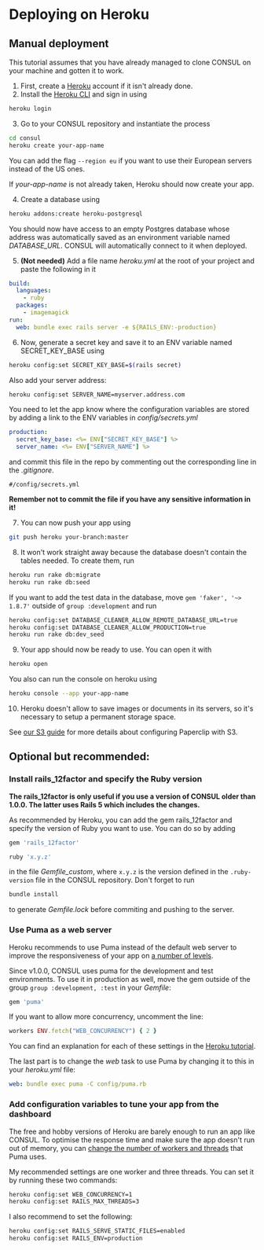 # Deploying on Heroku

## Manual deployment

This tutorial assumes that you have already managed to clone CONSUL on your machine and gotten it to work.

1. First, create a [Heroku](https://www.heroku.com) account if it isn't already done.
2. Install the [Heroku CLI](https://devcenter.heroku.com/articles/heroku-cli) and sign in using

  ```bash
  heroku login
  ```

3. Go to your CONSUL repository and instantiate the process

  ```bash
  cd consul
  heroku create your-app-name
  ```

  You can add the flag `--region eu` if you want to use their European servers instead of the US ones.

  If _your-app-name_ is not already taken, Heroku should now create your app.

4. Create a database using

  ```bash
  heroku addons:create heroku-postgresql
  ```

  You should now have access to an empty Postgres database whose address was automatically saved as an environment variable named _DATABASE\_URL_. CONSUL will automatically connect to it when deployed.

5. **(Not needed)** Add a file name _heroku.yml_ at the root of your project and paste the following in it

  ```yml
  build:
    languages:
      - ruby
    packages:
      - imagemagick
  run:
    web: bundle exec rails server -e ${RAILS_ENV:-production}
  ```

6. Now, generate a secret key and save it to an ENV variable named SECRET\_KEY\_BASE using

  ```bash
  heroku config:set SECRET_KEY_BASE=$(rails secret)
  ```

  Also add your server address:

  ```bash
  heroku config:set SERVER_NAME=myserver.address.com
  ```

  You need to let the app know where the configuration variables are stored by adding a link to the ENV variables in _config/secrets.yml_

  ```yml
  production:
    secret_key_base: <%= ENV["SECRET_KEY_BASE"] %>
    server_name: <%= ENV["SERVER_NAME"] %>
  ```

  and commit this file in the repo by commenting out the corresponding line in the _.gitignore_.

  ```gitignore
  #/config/secrets.yml
  ```

  **Remember not to commit the file if you have any sensitive information in it!**

7. You can now push your app using

  ```bash
  git push heroku your-branch:master
  ```

8. It won't work straight away because the database doesn't contain the tables needed. To create them, run

  ```bash
  heroku run rake db:migrate
  heroku run rake db:seed
  ```

  If you want to add the test data in the database, move `gem 'faker', '~> 1.8.7'` outside of `group :development` and run

  ```bash
  heroku config:set DATABASE_CLEANER_ALLOW_REMOTE_DATABASE_URL=true
  heroku config:set DATABASE_CLEANER_ALLOW_PRODUCTION=true
  heroku run rake db:dev_seed
  ```

9. Your app should now be ready to use. You can open it with

  ```bash
  heroku open
  ```

  You also can run the console on heroku using

  ```bash
  heroku console --app your-app-name
  ```

10. Heroku doesn't allow to save images or documents in its servers, so it's necessary to setup a permanent storage space.

  See [our S3 guide](./using-aws-s3-as-storage.md) for more details about configuring Paperclip with S3.

## Optional but recommended:

### Install rails\_12factor and specify the Ruby version

**The rails\_12factor is only useful if you use a version of CONSUL older than 1.0.0. The latter uses Rails 5 which includes the changes.**

As recommended by Heroku, you can add the gem rails\_12factor and specify the version of Ruby you want to use. You can do so by adding

```ruby
gem 'rails_12factor'

ruby 'x.y.z'
```

in the file _Gemfile\_custom_, where `x.y.z` is the version defined in the `.ruby-version` file in the CONSUL repository. Don't forget to run

```bash
bundle install
```

to generate _Gemfile.lock_ before commiting and pushing to the server.

### Use Puma as a web server

Heroku recommends to use Puma instead of the default web server to improve the responsiveness of your app on [a number of levels](http://blog.scoutapp.com/articles/2017/02/10/which-ruby-app-server-is-right-for-you).

Since v1.0.0, CONSUL uses puma for the development and test environments. To use it in production as well, move the gem outside of the group `group :development, :test` in your _Gemfile_:

```ruby
gem 'puma'
```

If you want to allow more concurrency, uncomment the line:
```ruby
workers ENV.fetch("WEB_CONCURRENCY") { 2 }
```

You can find an explanation for each of these settings in the [Heroku tutorial](https://devcenter.heroku.com/articles/deploying-rails-applications-with-the-puma-web-server).

The last part is to change the _web_ task to use Puma by changing it to this in your _heroku.yml_ file:

```yml
web: bundle exec puma -C config/puma.rb
```

### Add configuration variables to tune your app from the dashboard

The free and hobby versions of Heroku are barely enough to run an app like CONSUL. To optimise the response time and make sure the app doesn't run out of memory, you can [change the number of workers and threads](https://devcenter.heroku.com/articles/deploying-rails-applications-with-the-puma-web-server#workers) that Puma uses.

My recommended settings are one worker and three threads. You can set it by running these two commands:

```bash
heroku config:set WEB_CONCURRENCY=1
heroku config:set RAILS_MAX_THREADS=3
```

I also recommend to set the following:
```bash
heroku config:set RAILS_SERVE_STATIC_FILES=enabled
heroku config:set RAILS_ENV=production
```
